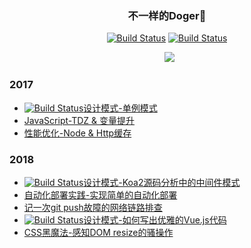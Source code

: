 <h3 align="center">不一样的Doger🐶</h3>

<p align="center">
   <a href=""><img id="like" src="https://img.shields.io/badge/掘金-755喜欢-blue.svg" alt="Build Status"></a>
   <a href=""><img id="read" src="https://img.shields.io/badge/掘金-1.93k阅读-blue.svg" alt="Build Status"></a>
  </p>
 <p align="center">
   <a href=""><img id="pic" src="https://user-images.githubusercontent.com/25033420/40115981-cfdc725e-5944-11e8-967e-512b6ac2f92a.png"></a>
 </p>
  
### 2017
  
 - <a href=""><img id="read" src="https://img.shields.io/badge/设计模式-red.svg" alt="Build Status"></a>[设计模式-单例模式](https://juejin.im/post/5920fe8844d904006cc24e1f)
 - [JavaScript-TDZ & 变量提升](https://github.com/renjie1996/Doger-FrontEnd-Blog/issues/1)
 - [性能优化-Node & Http缓存](https://github.com/renjie1996/Doger-FrontEnd-Blog/issues/2)

### 2018
 - <a href=""><img id="read" src="https://img.shields.io/badge/设计模式-red.svg" alt="Build Status"></a>[设计模式-Koa2源码分析中的中间件模式](https://github.com/renjie1996/Doger-FrontEnd-Blog/issues/6)
 - [自动化部署实践-实现简单的自动化部署](https://github.com/renjie1996/node-acfun-spider)
 - [记一次git push故障的网络链路排查](https://github.com/renjie1996/Doger-FrontEnd-Blog/issues/10)
 - <a href=""><img id="read" src="https://img.shields.io/badge/设计模式-red.svg" alt="Build Status"></a>[设计模式-如何写出优雅的Vue.js代码](https://github.com/renjie1996/Doger-FrontEnd-Blog/issues/11)
 - [CSS黑魔法-感知DOM resize的骚操作](https://github.com/renjie1996/Doger-FrontEnd-Blog/issues/12)
